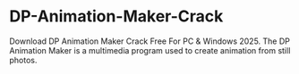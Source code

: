 # DP-Animation-Maker-Crack
Download DP Animation Maker Crack Free For PC &amp; Windows 2025. The DP Animation Maker is a multimedia program used to create animation from still photos.
